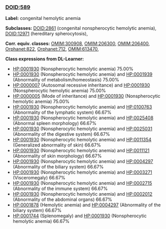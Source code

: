
### [DOID:589](http://purl.obolibrary.org/obo/DOID_589)
**Label:** congenital hemolytic anemia

**Subclasses:** [DOID:2861](http://purl.obolibrary.org/obo/DOID_2861) (congenital nonspherocytic hemolytic anemia), [DOID:12971](http://purl.obolibrary.org/obo/DOID_12971) (hereditary spherocytosis), 

**Corr. equiv. classes:** [OMIM:300908](http://purl.obolibrary.org/obo/OMIM_300908), [OMIM:206300](http://purl.obolibrary.org/obo/OMIM_206300), [OMIM:206400](http://purl.obolibrary.org/obo/OMIM_206400), [Orphanet:822](http://www.orpha.net/ORDO/Orphanet_822), [Orphanet:712](http://www.orpha.net/ORDO/Orphanet_712), [OMIM:613470](http://purl.obolibrary.org/obo/OMIM_613470), 

**Class expressions from DL-Learner:**

- [HP:0001930](http://purl.obolibrary.org/obo/HP_0001930) (Nonspherocytic hemolytic anemia) 75.00%
- [HP:0001930](http://purl.obolibrary.org/obo/HP_0001930) (Nonspherocytic hemolytic anemia) and [HP:0001939](http://purl.obolibrary.org/obo/HP_0001939) (Abnormality of metabolism/homeostasis) 75.00%
- [HP:0000007](http://purl.obolibrary.org/obo/HP_0000007) (Autosomal recessive inheritance) and [HP:0001930](http://purl.obolibrary.org/obo/HP_0001930) (Nonspherocytic hemolytic anemia) 75.00%
- [HP:0000005](http://purl.obolibrary.org/obo/HP_0000005) (Mode of inheritance) and [HP:0001930](http://purl.obolibrary.org/obo/HP_0001930) (Nonspherocytic hemolytic anemia) 75.00%
- [HP:0001930](http://purl.obolibrary.org/obo/HP_0001930) (Nonspherocytic hemolytic anemia) and [HP:0100763](http://purl.obolibrary.org/obo/HP_0100763) (Abnormality of the lymphatic system) 66.67%
- [HP:0001930](http://purl.obolibrary.org/obo/HP_0001930) (Nonspherocytic hemolytic anemia) and [HP:0025408](http://purl.obolibrary.org/obo/HP_0025408) (Abnormal spleen morphology) 66.67%
- [HP:0001930](http://purl.obolibrary.org/obo/HP_0001930) (Nonspherocytic hemolytic anemia) and [HP:0025031](http://purl.obolibrary.org/obo/HP_0025031) (Abnormality of the digestive system) 66.67%
- [HP:0001930](http://purl.obolibrary.org/obo/HP_0001930) (Nonspherocytic hemolytic anemia) and [HP:0011354](http://purl.obolibrary.org/obo/HP_0011354) (Generalized abnormality of skin) 66.67%
- [HP:0001930](http://purl.obolibrary.org/obo/HP_0001930) (Nonspherocytic hemolytic anemia) and [HP:0011121](http://purl.obolibrary.org/obo/HP_0011121) (Abnormality of skin morphology) 66.67%
- [HP:0001930](http://purl.obolibrary.org/obo/HP_0001930) (Nonspherocytic hemolytic anemia) and [HP:0004297](http://purl.obolibrary.org/obo/HP_0004297) (Abnormality of the biliary system) 66.67%
- [HP:0001930](http://purl.obolibrary.org/obo/HP_0001930) (Nonspherocytic hemolytic anemia) and [HP:0003271](http://purl.obolibrary.org/obo/HP_0003271) (Visceromegaly) 66.67%
- [HP:0001930](http://purl.obolibrary.org/obo/HP_0001930) (Nonspherocytic hemolytic anemia) and [HP:0002715](http://purl.obolibrary.org/obo/HP_0002715) (Abnormality of the immune system) 66.67%
- [HP:0001930](http://purl.obolibrary.org/obo/HP_0001930) (Nonspherocytic hemolytic anemia) and [HP:0002012](http://purl.obolibrary.org/obo/HP_0002012) (Abnormality of the abdominal organs) 66.67%
- [HP:0001878](http://purl.obolibrary.org/obo/HP_0001878) (Hemolytic anemia) and [HP:0004297](http://purl.obolibrary.org/obo/HP_0004297) (Abnormality of the biliary system) 66.67%
- [HP:0001744](http://purl.obolibrary.org/obo/HP_0001744) (Splenomegaly) and [HP:0001930](http://purl.obolibrary.org/obo/HP_0001930) (Nonspherocytic hemolytic anemia) 66.67%


